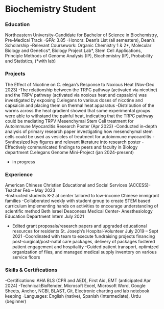 # Biochemistry Student 

### Education
Northeastern University-Candidate for Bachelor of Science in Biochemistry, Pre-Medical Track
-GPA: 3.85
-Honors: Dean’s List (all semesters), Dean’s Scholarship
-Relevant Coursework: Organic Chemistry 1 & 2*, Molecular Biology and Genetics*, Biology Project Lab*, Stem Cell Applications, Principle Methods of Genome Analysis (IP), Biochemistry (IP), Probability and Statistics, (*with lab)

### Projects 
The Effect of Nicotine on C. elegan’s Response to Noxious Heat (Nov-Dec 2023)
-The relationship between the TRPC pathway (activated via nicotine) and the TRPV pathway (activated via noxious heat and capsaicin) was investigated by exposing C.elegans to various doses of nicotine and capsaicin and placing them on thermal heat apparatus
-Distribution of the worms across the heat gradient showed that some experimental groups were able to withstand the painful heat, indicating that the TRPC pathway could be mediating TRPV
Mesenchymal Stem Cell treatment for Autoimmune Myocarditis Research Poster (Apr 2023)
-Conducted in-depth analysis of primary research paper investigating how mesenchymal stem cells could be used as vesicles of treatment for autoimmune myocarditis
-Synthesized key figures and relevant literature into research poster
-Effectively communicated findings to peers and faculty in Biology department 
C.elegans Genome Mini-Project (jan 2024-present)
- in progress

### Experience 
American Chinese Christian Educational and Social Services (ACCESS)- Teacher 							       Feb – May 2023	
-Instructed students K-2 at center tailored to low-income Chinese immigrant families
-Collaborated weekly with student group to create STEM based curriculum implementing hands on activities to encourage understanding of scientific method 
Beth Israel Deaconess Medical Center- Anesthesiology Education Department Intern						      July 2021
-	Edited grant proposals/research papers and upgraded educational resources for residents 
St. Joseph’s Hospital-Volunteer 									                                               July 2019 – Sept 2021
-Coordinated with team to execute fundraising projects financing post-surgical/post-natal care packages, delivery of packages fostered patient engagement and hospitality
-Guided patient transport, optimized organization of files, and managed medical supply inventory on various service floors

### Skills & Certifications 
-Certifications: AHA BLS (CPR and AED), First Aid, EMT (anticipated Apr 2024)
-Technical:BioRender, Microsoft Excel, Microsoft Word, Google Sheets, Anchor, NCBI, BLAST, Git, Electronic charting and lab notebook keeping
-Languages: English (native), Spanish (Intermediate), Urdu (beginner)






